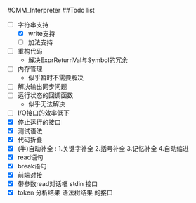 #CMM_Interpreter
##Todo list

- [ ] 字符串支持
    - [x] write支持
    - [ ] 加法支持
- [ ] 重构代码
    * 解决ExprReturnVal与Symbol的冗余 
- [ ] 内存管理
    * 似乎暂时不需要解决
- [ ] 解决输出同步问题
- [ ] 运行状态的回调函数
    * 似乎无法解决
- [ ] I/O接口的效率低下
- [x] 停止运行的接口
- [x] 测试语法
- [x] 代码折叠
- [x] (半)自动补全 : 1.关键字补全 2.括号补全 3.记忆补全 4.自动缩进
- [x] read语句
- [x] break语句
- [x] 前端对接
- [x] 带参数read对话框 stdin 接口
- [x] token 分析结果 语法树结果 的接口